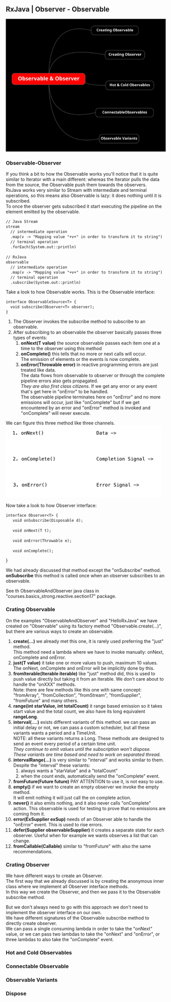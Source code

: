 ## RxJava | Observer - Observable
![image info](./imgs/Schermata_20240904_095408.png "Mind Map")

### Observable-Observer
If you think a bit to how the Observable works you'll notice that it is quite similar to Iterator with a main different: whereas the Iterator pulls the data from the source, the Observable push them towards the observers.  
RxJava works very similar to Stream with intermediate and terminal operations, so this means also Observable is lazy: it does nothing until it is subscribed.  
To once the observer gets subscribed it start executing the pipeline on the element emitted by the observable.  

    // Java Stream
    stream
      // intermediate operation
      .map(v -> "Mapping value "+v+" in order to transform it to string")
      // terminal operation
      .forEach(System.out::println)

    // RxJava
    observable
      // intermediate operation
      .map(v -> "Mapping value "+v+" in order to transform it to string")
      // terminal operation
      .subscribe(System.out::println)

Take a look to how Observable works. This is the Observable interface:

    interface ObservableSource<T> {
      void subscribe(Observer<T> observer);
    }

1. The Observer invokes the subscribe method to subscribe to an observable.
2. After subscribing to an observable the observer basically passes three types of events:
   1. **onNext(T value)** the source observable passes each item one at a time to the observer using this method
   2. **onComplete()** this tells that no more or next calls will occur.  
      The emission of elements or the events is now complete.
   3. **onError(Throwable error)** in reactive programming errors are just treated like data.  
      The data flows from observable to observer or through the complete pipeline errors also gets propagated.  
      *They are also first class citizens.* If we get any error or any event that's get here in "onError" to be handled.  
      The observable pipeline terminates here on "onError" and no more emissions will occur, just like "onComplete" but if we get encountered by an error and "onError" method is invoked and "onComplete" will never execute.

We can figure this three method like three channels.   
![image info](./imgs/Schermata_20240904_110514.png "Observer method channels")

Now take a look to how Observer interface:

    interface Observer<T> {
       void onSubscribe(Disposable d);
   
       void onNext(T t);
   
       void onError(Throwable e);
   
       void onComplete();
   }

We had already discussed that method except the "onSubscribe" method.  
**onSubscribe** this method is called once when an observer subscribes to an observable.  

See th ObservableAndObserver java class in "courses.basics_strong.reactive.section17" package.

### Crating Observable
On the examples "ObservableAndObserver" and "HelloRxJava" we have created on "Observable" using its factory method "Observable.create(...)", but there are various ways to create an observable.  
1. **create(...)** we already met this one, it is rarely used preferring the "just" method.  
   This method need a lambda where we have to invoke manually: onNext, onComplete and onError.
2. **just(T value)** it take one or more values to push, maximum 10 values. The onNext, onComplete and onError will be implicitly done by this.
3. **fromIterable(Iterable<T> iterable)** like "just" method did, this is used to push value directly but taking it from an Iterable. We don't care about to handle the "onXXX" methods.  
   Note: there are few methods like this one with same concept: "fromArray", "fromCollection", "fromStream", "fromSupplier", "fromFuture" and many others.
4. **range(int starValue, int totalCount)** it range based emission so it takes start value and the total count, we also have its long equivalent **rangeLong**.
5. **interval(....)** exists different variants of this method. we can pass an initial delay or not, we can pass a custom scheduler, but all these variants wants a period and a TimeUnit.  
   NOTE: all these variants returns a Long.
   These methods are designed to send an event every period of a certain time unit.  
   *They continue to emit values until the subscription won't dispose.  
   These variants are time based and need to work on separated thread.* 
6. **intervalRange(...)** is very similar to "interval" and works similar to them. Despite the "interval" these variants:
   1. always wants a "starValue" and a "totalCount"
   2. when the count ends, automatically send the "onComplete" event.
7. **fromFuture(Future<T> future)** PAY ATTENTION to use it, is not easy to use.
8. **empty()** if we want to create an empty observer we invoke the empty method.   
   It will emit nothing it will just call the on complete action.
9. **never()** it also emits nothing, and it also never calls "onComplete" action. This observable is used for testing to prove that no emissions are coming from it.
10. **error(ExSupplier exSup)** needs of an Observer able to handle the "onError" event. This is used to rise errors.
11. **defer(Supplier<ObservableSource> observableSupplier)** it creates a separate state for each observer. Useful when for example we wants observes a list that can change.
12. **fromCallable(Callable)** similar to "fromFuture" with also the same recommendations.

### Crating Observer
We have different ways to create an Observer.  
The first way that we already discussed is by creating the anonymous inner class where we implement all Observer interface methods.  
In this way we create the Observer, and then we pass it to the Observable subscribe method.  

But we don't always need to go with this approach we don't need to implement the observer interface on our own.  
We have different signatures of the Observable subscribe method to directly create observer.  
We can pass a single consuming lambda in order to take the "onNext" value, or we can pass two lambdas to take the "onNext" and "onError", or three lambdas to also take the "onComplete" event.

### Hot and Cold Observables

### Connectable Observable

### Observable Variants

### Dispose